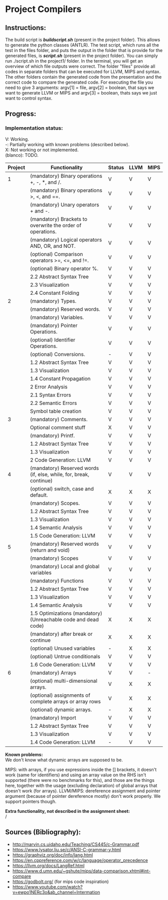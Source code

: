 # Project Compilers

## Instructions:

The build script is ***buildscript.sh*** (present in the project folder). This allows to generate the python classes (ANTLR).
The test script, which runs all the test in the files folder, and puts the output in the folder that is provide for the generated files, is ***script.sh*** (present in the project folder).
You can simply run ./script.sh in the project1/ folder. In the terminal, you will get an overview of which file outputs were correct.
The folder "files" provide all codes in separate folders that can be executed for LLVM, MIPS and syntax. The other folders contain the generated code from the presentation and the correct code to compare
the generated code.
For executing the file you need to give 3 arguments: argv[1] = file, argv[2] = boolean, that says we want to generate LLVM or MIPS and argv[3] = boolean, thats says we just want to control syntax.  

## Progress:

### Implementation status:

V: Working. \
-: Partially working with known problems (described below).  
X: Not working or not implemented.  
(blanco): TODO.

| Project | Functionality                                                      | Status | LLVM | MIPS |
|---------|--------------------------------------------------------------------|--------|------|------|
| 1       | (mandatory) Binary operations +, -, *, and /.                      | V      | V    | V    |
|         | (mandatory) Binary operations >, <, and ==.                        | V      | V    | V    |
|         | (mandatory) Unary operators + and -.                               | V      | V    | V    |
|         | (mandatory) Brackets to overwrite the order of operations.         | V      | V    | V    |
|         | (mandatory) Logical operators AND, OR, and NOT.                    | V      | V    | V    |
|         | (optional) Comparison operators >=, <=, and !=.                    | V      | V    | V    |
|         | (optional) Binary operator %.                                      | V      | V    | V    |
|         | 2.2 Abstract Syntax Tree                                           | V      | V    | V    |
|         | 2.3 Visualization                                                  | V      | V    | V    |
|         | 2.4 Constant Folding                                               | V      | V    | V    |
| 2       | (mandatory) Types.                                                 | V      | V    | V    |
|         | (mandatory) Reserved words.                                        | V      | V    | V    |
|         | (mandatory) Variables.                                             | V      | V    | V    |
|         | (mandatory) Pointer Operations.                                    | V      | V    | V    |
|         | (optional) Identifier Operations.                                  | V      | V    | V    |
|         | (optional) Conversions.                                            | -      | V    | V    |
|         | 1.2 Abstract Syntax Tree                                           | V      | V    | V    |
|         | 1.3 Visualization                                                  | V      | V    | V    |
|         | 1.4 Constant Propagation                                           | V      | V    | V    |
|         | 2 Error Analysis                                                   | V      | V    | V    |
|         | 2.1 Syntax Errors                                                  | V      | V    | V    |
|         | 2.2 Semantic Errors                                                | V      | V    | V    |
|         | Symbol table creation                                              | V      | V    | V    |
| 3       | (mandatory) Comments.                                              | V      | V    | V    |
|         | Optional comment stuff                                             | X      | V    | V    |
|         | (mandatory) Printf.                                                | V      | V    | V    |
|         | 1.2 Abstract Syntax Tree                                           | V      | V    | V    |
|         | 1.3 Visualization                                                  | V      | V    | V    |
|         | 2 Code Generation: LLVM                                            | V      | V    | V    |
| 4       | (mandatory) Reserved words (if, else, while, for, break, continue) | V      | V    | V    |
|         | (optional) switch, case and default.                               | X      | X    | X    |
|         | (mandatory) Scopes.                                                | V      | V    | V    |
|         | 1.2 Abstract Syntax Tree                                           | V      | V    | V    |
|         | 1.3 Visualization                                                  | V      | V    | V    |
|         | 1.4 Semantic Analysis                                              | V      | V    | V    |
|         | 1.5 Code Generation: LLVM                                          | V      | V    | V    |
| 5       | (mandatory) Reserved words (return and void)                       | V      | V    | V    |
|         | (mandatory) Scopes                                                 | V      | V    | V    |
|         | (mandatory) Local and global variables                             | V      | V    | V    |
|         | (mandatory) Functions                                              | V      | V    | V    |
|         | 1.2 Abstract Syntax Tree                                           | V      | V    | V    |
|         | 1.3 Visualization                                                  | V      | V    | V    |
|         | 1.4 Semantic Analysis                                              | V      | V    | V    |
|         | 1.5 Optimizations (mandatory) (Unreachable code and dead code)     | X      | X    | X    |
|         | (mandatory) after break or continue                                | X      | X    | X    |
|         | (optional) Unused variables                                        | -      | X    | X    |
|         | (optional) Untrue conditionals                                     | V      | V    | V    |
|         | 1.6 Code Generation: LLVM                                          | V      | V    | V    |
| 6       | (mandatory) Arrays                                                 | V      | V    | -    |
|         | (optional) multi-dimensional arrays.                               | V      | X    | X    |
|         | (optional) assignments of complete arrays or array rows            | V      | X    | X    |
|         | (optional) dynamic arrays.                                         | -      | X    | X    |
|         | (mandatory) Import                                                 | V      | V    | V    |
|         | 1.2 Abstract Syntax Tree                                           | V      | V    | V    |
|         | 1.3 Visualization                                                  | V      | V    | V    |
|         | 1.4 Code Generation: LLVM                                          | -      | V    | V    |

**Known problems:**\
We don't know what dynamic arrays are supposed to be.

MIPS: with arrays, if you use expressions inside the [] brackets, it doesn't work (same for identifiers) and using an array value on the RHS isn't supported (there were no benchmarks for this), and those are the things here, together with the usage (excluding declaration) of global arrays that doesn't work (for arrays).
LLVM/MIPS: dereference assignment and pointer argument (because of pointer dereference mostly) don't work properly. We support pointers though.


**Extra functionality, not described in the assignment sheet:** \
/

## Sources (Bibliography):
- http://marvin.cs.uidaho.edu/Teaching/CS445/c-Grammar.pdf
- https://www.lysator.liu.se/c/ANSI-C-grammar-y.html
- https://graphviz.org/doc/info/lang.html
- https://en.cppreference.com/w/c/language/operator_precedence
- https://llvm.org/docs/LangRef.html
- https://www.d.umn.edu/~gshute/mips/data-comparison.xhtml#int-compare
- https://godbolt.org/ (for mips code inspiration)
- https://www.youtube.com/watch?v=ewpo1NERc3o&ab_channel=Intermation